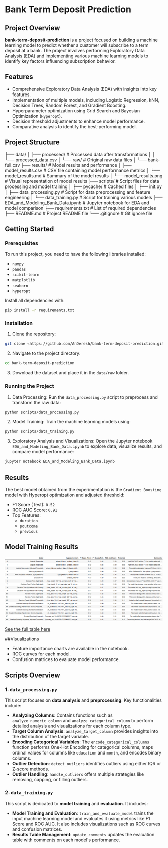 # Bank Term Deposit Prediction

## Project Overview
**bank-term-deposit-prediction** is a project focused on building a machine learning model to predict whether a customer will subscribe to a term deposit at a bank. The project involves performing Exploratory Data Analysis (EDA) and implementing various machine learning models to identify key factors influencing subscription behavior.

## Features
- Comprehensive Exploratory Data Analysis (EDA) with insights into key features.
- Implementation of multiple models, including Logistic Regression, kNN, Decision Trees, Random Forest, and Gradient Boosting.
- Hyperparameter optimization using Grid Search and Bayesian Optimization (`Hyperopt`).
- Decision threshold adjustments to enhance model performance.
- Comparative analysis to identify the best-performing model.

## Project Structure

├── data/
│ ├── processed/ # Processed data after transformations
│ │ └── processed_data.csv
│ └── raw/ # Original raw data files
│ └── bank-full.csv
├── results/ # Model results and performance
│ ├── model_results.csv # CSV file containing model performance metrics
│ ├── model_results.md # Summary of the model results
│ └── model_results.png # Visual representation of model results
├── scripts/ # Script files for data processing and model training
│ ├── pycache/ # Cached files
│ ├── init.py
│ ├── data_processing.py # Script for data preprocessing and feature engineering
│ └── data_training.py # Script for training various models
├── EDA_and_Modeling_Bank_Data.ipynb # Jupyter notebook for EDA and model comparison
├── requirements.txt # List of required dependencies
├── README.md # Project README file
└── .gitignore # Git ignore file

## Getting Started

### Prerequisites
To run this project, you need to have the following libraries installed:
- `numpy`
- `pandas`
- `scikit-learn`
- `matplotlib`
- `seaborn`
- `hyperopt`

Install all dependencies with:
```bash
pip install -r requirements.txt
```

### Installation
1. Clone the repository:
```bash
git clone <https://github.com/AnDeresh/bank-term-deposit-prediction.git>
```

2. Navigate to the project directory:
```bash
cd bank-term-deposit-prediction
```

3. Download the dataset and place it in the `data/raw` folder.

### Running the Project

1. Data Processing:
Run the `data_processing.py` script to preprocess and transform the raw data:
```bash
python scripts/data_processing.py
```

2. Model Training:
Train the machine learning models using:
```bash
python scripts/data_training.py
```

3. Exploratory Analysis and Visualizations:
Open the Jupyter notebook `EDA_and_Modeling_Bank_Data.ipynb` to explore data, visualize results, and compare model performance:
```bash
jupyter notebook EDA_and_Modeling_Bank_Data.ipynb
```

## Results

The best model obtained from the experimentation is the `Gradient Boosting` model with Hyperopt optimization and adjusted threshold:

- F1 Score (Test): `0.52`
- ROC AUC Score: `0.91`
- Top Features:
  - `duration`
  - `poutcome`
  - `previous`

## Model Training Results

![Model Training Results](results/model_results.png)

[See the full table here](results/model_results.md)

##Visualizations
- Feature importance charts are available in the notebook.
- ROC curves for each model.
- Confusion matrices to evaluate model performance.

## Scripts Overview

### 1. `data_processing.py`
This script focuses on **data analysis** and **preprocessing**. Key functionalities include:
- **Analyzing Columns**: Contains functions such as `analyze_numeric_column` and `analyze_categorical_column` to perform detailed analysis and visualizations for each column type.
- **Target Column Analysis**: `analyze_target_column` provides insights into the distribution of the target variable.
- **Encoding Categorical Variables**: The `encode_categorical_columns` function performs One-Hot Encoding for categorical columns, maps ordinal values for columns like `education` and `month`, and encodes binary columns.
- **Outlier Detection**: `detect_outliers` identifies outliers using either IQR or Z-score methods.
- **Outlier Handling**: `handle_outliers` offers multiple strategies like removing, capping, or filling outliers.

### 2. `data_training.py`
This script is dedicated to **model training** and **evaluation**. It includes:
- **Model Training and Evaluation**: `train_and_evaluate_model` trains the input machine learning model and evaluates it using metrics like F1 Score and ROC AUC. It also includes visualizations such as ROC curves and confusion matrices.
- **Results Table Management**: `update_comments` updates the evaluation table with comments on each model's performance.